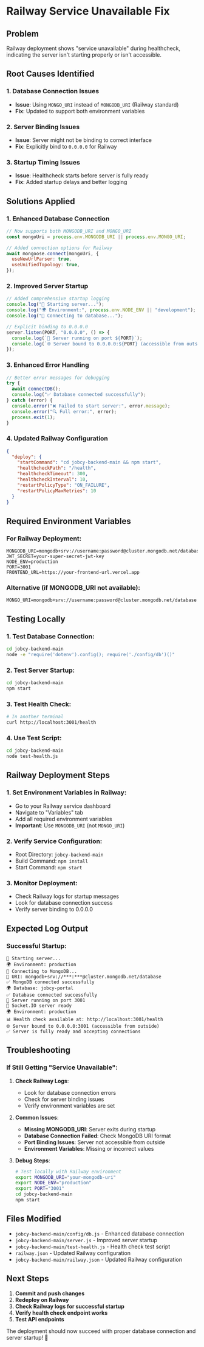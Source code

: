 # Railway Service Unavailable Fix

## Problem
Railway deployment shows "service unavailable" during healthcheck, indicating the server isn't starting properly or isn't accessible.

## Root Causes Identified

### 1. Database Connection Issues
- **Issue**: Using `MONGO_URI` instead of `MONGODB_URI` (Railway standard)
- **Fix**: Updated to support both environment variables

### 2. Server Binding Issues
- **Issue**: Server might not be binding to correct interface
- **Fix**: Explicitly bind to `0.0.0.0` for Railway

### 3. Startup Timing Issues
- **Issue**: Healthcheck starts before server is fully ready
- **Fix**: Added startup delays and better logging

## Solutions Applied

### 1. Enhanced Database Connection
```javascript
// Now supports both MONGODB_URI and MONGO_URI
const mongoUri = process.env.MONGODB_URI || process.env.MONGO_URI;

// Added connection options for Railway
await mongoose.connect(mongoUri, {
  useNewUrlParser: true,
  useUnifiedTopology: true,
});
```

### 2. Improved Server Startup
```javascript
// Added comprehensive startup logging
console.log("🚀 Starting server...");
console.log("🌍 Environment:", process.env.NODE_ENV || "development");
console.log("🔗 Connecting to database...");

// Explicit binding to 0.0.0.0
server.listen(PORT, "0.0.0.0", () => {
  console.log(`🚀 Server running on port ${PORT}`);
  console.log(`🌐 Server bound to 0.0.0.0:${PORT} (accessible from outside)`);
});
```

### 3. Enhanced Error Handling
```javascript
// Better error messages for debugging
try {
  await connectDB();
  console.log("✅ Database connected successfully");
} catch (error) {
  console.error("❌ Failed to start server:", error.message);
  console.error("🔍 Full error:", error);
  process.exit(1);
}
```

### 4. Updated Railway Configuration
```json
{
  "deploy": {
    "startCommand": "cd jobcy-backend-main && npm start",
    "healthcheckPath": "/health",
    "healthcheckTimeout": 300,
    "healthcheckInterval": 10,
    "restartPolicyType": "ON_FAILURE",
    "restartPolicyMaxRetries": 10
  }
}
```

## Required Environment Variables

### For Railway Deployment:
```
MONGODB_URI=mongodb+srv://username:password@cluster.mongodb.net/database
JWT_SECRET=your-super-secret-jwt-key
NODE_ENV=production
PORT=3001
FRONTEND_URL=https://your-frontend-url.vercel.app
```

### Alternative (if MONGODB_URI not available):
```
MONGO_URI=mongodb+srv://username:password@cluster.mongodb.net/database
```

## Testing Locally

### 1. Test Database Connection:
```bash
cd jobcy-backend-main
node -e "require('dotenv').config(); require('./config/db')()"
```

### 2. Test Server Startup:
```bash
cd jobcy-backend-main
npm start
```

### 3. Test Health Check:
```bash
# In another terminal
curl http://localhost:3001/health
```

### 4. Use Test Script:
```bash
cd jobcy-backend-main
node test-health.js
```

## Railway Deployment Steps

### 1. Set Environment Variables in Railway:
- Go to your Railway service dashboard
- Navigate to "Variables" tab
- Add all required environment variables
- **Important**: Use `MONGODB_URI` (not `MONGO_URI`)

### 2. Verify Service Configuration:
- Root Directory: `jobcy-backend-main`
- Build Command: `npm install`
- Start Command: `npm start`

### 3. Monitor Deployment:
- Check Railway logs for startup messages
- Look for database connection success
- Verify server binding to 0.0.0.0

## Expected Log Output

### Successful Startup:
```
🚀 Starting server...
🌍 Environment: production
🔗 Connecting to MongoDB...
📍 URI: mongodb+srv://***:***@cluster.mongodb.net/database
✅ MongoDB connected successfully
🌍 Database: jobcy-portal
✅ Database connected successfully
🚀 Server running on port 3001
🔌 Socket.IO server ready
🌍 Environment: production
📊 Health check available at: http://localhost:3001/health
🌐 Server bound to 0.0.0.0:3001 (accessible from outside)
✅ Server is fully ready and accepting connections
```

## Troubleshooting

### If Still Getting "Service Unavailable":

1. **Check Railway Logs**:
   - Look for database connection errors
   - Check for server binding issues
   - Verify environment variables are set

2. **Common Issues**:
   - **Missing MONGODB_URI**: Server exits during startup
   - **Database Connection Failed**: Check MongoDB URI format
   - **Port Binding Issues**: Server not accessible from outside
   - **Environment Variables**: Missing or incorrect values

3. **Debug Steps**:
   ```bash
   # Test locally with Railway environment
   export MONGODB_URI="your-mongodb-uri"
   export NODE_ENV="production"
   export PORT="3001"
   cd jobcy-backend-main
   npm start
   ```

## Files Modified

- `jobcy-backend-main/config/db.js` - Enhanced database connection
- `jobcy-backend-main/server.js` - Improved server startup
- `jobcy-backend-main/test-health.js` - Health check test script
- `railway.json` - Updated Railway configuration
- `jobcy-backend-main/railway.json` - Updated Railway configuration

## Next Steps

1. **Commit and push changes**
2. **Redeploy on Railway**
3. **Check Railway logs for successful startup**
4. **Verify health check endpoint works**
5. **Test API endpoints**

The deployment should now succeed with proper database connection and server startup! 🚀
